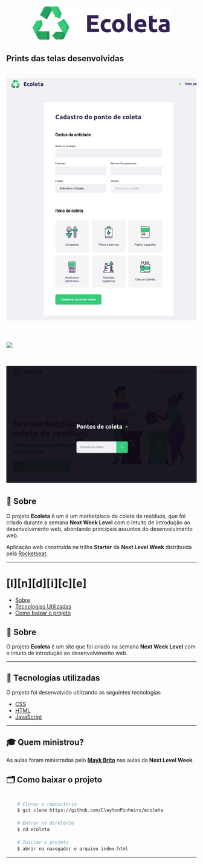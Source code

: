 
<h1 align="center">
    <img src="/assets/logo.svg">
</h1>

## Prints das telas desenvolvidas

<h1>
    <img src="prints/form.png">
</h1>

<h1>
    <img src="prints/homr.png">
</h1>

<h1>
    <img src="prints/modal.png">
</h1>

## 🔖 Sobre

O projeto **Ecoleta** é um é um marketplace de coleta de resíduos, que foi criado durante a semana **Next Week Level** com o intuito de introdução ao desenvolvimento web, abordando principais assuntos do desenvolvimento web.

Aplicação web construída na trilha <strong>Starter</strong> da <strong>Next Level Week</strong> distribuída pela [Rocketseat](https://rocketseat.com.br/).

---

# [I][n][d][i][c][e]

- [Sobre](#-sobre)
- [Tecnologias Utilizadas](#-tecnologias-utilizadas)
- [Como baixar o projeto](#-como-baixar-o-projeto)

## 🔖 Sobre

O projeto **Ecoleta** é um site que foi criado na semana **Next Week Level** com o intuito de introdução ao desenvolvimento web.

---

## 🚀 Tecnologias utilizadas

O projeto foi desenvolvido utilizando as seguintes tecnologias

- [CSS](https://developer.mozilla.org/pt-BR/docs/Web/CSS)
- [HTML](https://developer.mozilla.org/pt-BR/docs/Web/HTML)
- [JavaScript](https://developer.mozilla.org/pt-BR/docs/Aprender/JavaScript)

---

## 🎓 Quem ministrou?

As aulas foram ministradas pelo **[Mayk Brito](https://github.com/maykbrito)** nas aulas da **Next Level Week**.


## 🗂 Como baixar o projeto

```bash

    # Clonar o repositório
    $ git clone https://github.com/CleytonPinheiro/ecoleta

    # Entrar no diretório
    $ cd ecoleta

    # Iniciar o projeto
    $ abrir no navegador o arquivo index.html
```

---

